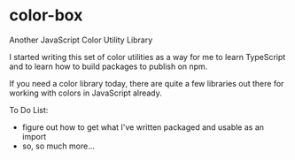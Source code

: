 # color-box

Another JavaScript Color Utility Library

I started writing this set of color utilities as a way for me to learn
TypeScript and to learn how to build packages to publish on npm.

If you need a color library today, there are quite a few libraries
out there for working with colors in JavaScript already.

To Do List:

- figure out how to get what I've written packaged and usable as an import
- so, so much more...
